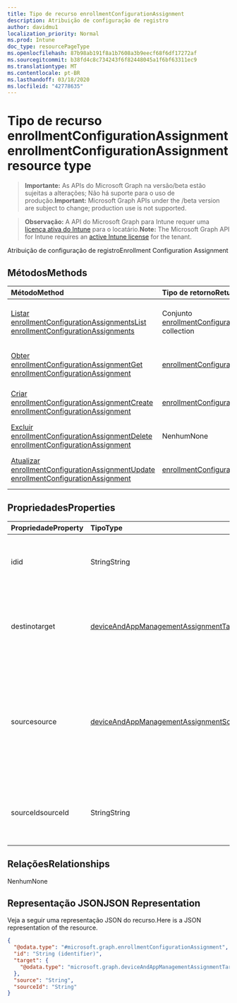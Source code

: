 ```yaml
---
title: Tipo de recurso enrollmentConfigurationAssignment
description: Atribuição de configuração de registro
author: davidmu1
localization_priority: Normal
ms.prod: Intune
doc_type: resourcePageType
ms.openlocfilehash: 87b98ab191f8a1b7608a3b9eecf68f6df17272af
ms.sourcegitcommit: b38fd4c8c734243f6f82448045a1f6bf63311ec9
ms.translationtype: MT
ms.contentlocale: pt-BR
ms.lasthandoff: 03/18/2020
ms.locfileid: "42778635"
---
```

# <a name="enrollmentconfigurationassignment-resource-type"></a><span data-ttu-id="564d6-103">Tipo de recurso enrollmentConfigurationAssignment</span><span class="sxs-lookup"><span data-stu-id="564d6-103">enrollmentConfigurationAssignment resource type</span></span>

> <span data-ttu-id="564d6-104">**Importante:** As APIs do Microsoft Graph na versão/beta estão sujeitas a alterações; Não há suporte para o uso de produção.</span><span class="sxs-lookup"><span data-stu-id="564d6-104">**Important:** Microsoft Graph APIs under the /beta version are subject to change; production use is not supported.</span></span>

> <span data-ttu-id="564d6-105">**Observação:** A API do Microsoft Graph para Intune requer uma [licença ativa do Intune](https://go.microsoft.com/fwlink/?linkid=839381) para o locatário.</span><span class="sxs-lookup"><span data-stu-id="564d6-105">**Note:** The Microsoft Graph API for Intune requires an [active Intune license](https://go.microsoft.com/fwlink/?linkid=839381) for the tenant.</span></span>

<span data-ttu-id="564d6-106">Atribuição de configuração de registro</span><span class="sxs-lookup"><span data-stu-id="564d6-106">Enrollment Configuration Assignment</span></span>

## <a name="methods"></a><span data-ttu-id="564d6-107">Métodos</span><span class="sxs-lookup"><span data-stu-id="564d6-107">Methods</span></span>
|<span data-ttu-id="564d6-108">Método</span><span class="sxs-lookup"><span data-stu-id="564d6-108">Method</span></span>|<span data-ttu-id="564d6-109">Tipo de retorno</span><span class="sxs-lookup"><span data-stu-id="564d6-109">Return Type</span></span>|<span data-ttu-id="564d6-110">Descrição</span><span class="sxs-lookup"><span data-stu-id="564d6-110">Description</span></span>|
|:---|:---|:---|
|[<span data-ttu-id="564d6-111">Listar enrollmentConfigurationAssignments</span><span class="sxs-lookup"><span data-stu-id="564d6-111">List enrollmentConfigurationAssignments</span></span>](../api/intune-onboarding-enrollmentconfigurationassignment-list.md)|<span data-ttu-id="564d6-112">Conjunto [enrollmentConfigurationAssignment](../resources/intune-onboarding-enrollmentconfigurationassignment.md)</span><span class="sxs-lookup"><span data-stu-id="564d6-112">[enrollmentConfigurationAssignment](../resources/intune-onboarding-enrollmentconfigurationassignment.md) collection</span></span>|<span data-ttu-id="564d6-113">Listar propriedades e relações de objetos de [enrollmentConfigurationAssignment](../resources/intune-onboarding-enrollmentconfigurationassignment.md).</span><span class="sxs-lookup"><span data-stu-id="564d6-113">List properties and relationships of the [enrollmentConfigurationAssignment](../resources/intune-onboarding-enrollmentconfigurationassignment.md) objects.</span></span>|
|[<span data-ttu-id="564d6-114">Obter enrollmentConfigurationAssignment</span><span class="sxs-lookup"><span data-stu-id="564d6-114">Get enrollmentConfigurationAssignment</span></span>](../api/intune-onboarding-enrollmentconfigurationassignment-get.md)|[<span data-ttu-id="564d6-115">enrollmentConfigurationAssignment</span><span class="sxs-lookup"><span data-stu-id="564d6-115">enrollmentConfigurationAssignment</span></span>](../resources/intune-onboarding-enrollmentconfigurationassignment.md)|<span data-ttu-id="564d6-116">Ler propriedades e relações de objetos de [enrollmentConfigurationAssignment](../resources/intune-onboarding-enrollmentconfigurationassignment.md).</span><span class="sxs-lookup"><span data-stu-id="564d6-116">Read properties and relationships of the [enrollmentConfigurationAssignment](../resources/intune-onboarding-enrollmentconfigurationassignment.md) object.</span></span>|
|[<span data-ttu-id="564d6-117">Criar enrollmentConfigurationAssignment</span><span class="sxs-lookup"><span data-stu-id="564d6-117">Create enrollmentConfigurationAssignment</span></span>](../api/intune-onboarding-enrollmentconfigurationassignment-create.md)|[<span data-ttu-id="564d6-118">enrollmentConfigurationAssignment</span><span class="sxs-lookup"><span data-stu-id="564d6-118">enrollmentConfigurationAssignment</span></span>](../resources/intune-onboarding-enrollmentconfigurationassignment.md)|<span data-ttu-id="564d6-119">Criar um novo objeto de [enrollmentConfigurationAssignment](../resources/intune-onboarding-enrollmentconfigurationassignment.md).</span><span class="sxs-lookup"><span data-stu-id="564d6-119">Create a new [enrollmentConfigurationAssignment](../resources/intune-onboarding-enrollmentconfigurationassignment.md) object.</span></span>|
|[<span data-ttu-id="564d6-120">Excluir enrollmentConfigurationAssignment</span><span class="sxs-lookup"><span data-stu-id="564d6-120">Delete enrollmentConfigurationAssignment</span></span>](../api/intune-onboarding-enrollmentconfigurationassignment-delete.md)|<span data-ttu-id="564d6-121">Nenhum</span><span class="sxs-lookup"><span data-stu-id="564d6-121">None</span></span>|<span data-ttu-id="564d6-122">Excluir [enrollmentConfigurationAssignment](../resources/intune-onboarding-enrollmentconfigurationassignment.md).</span><span class="sxs-lookup"><span data-stu-id="564d6-122">Deletes a [enrollmentConfigurationAssignment](../resources/intune-onboarding-enrollmentconfigurationassignment.md).</span></span>|
|[<span data-ttu-id="564d6-123">Atualizar enrollmentConfigurationAssignment</span><span class="sxs-lookup"><span data-stu-id="564d6-123">Update enrollmentConfigurationAssignment</span></span>](../api/intune-onboarding-enrollmentconfigurationassignment-update.md)|[<span data-ttu-id="564d6-124">enrollmentConfigurationAssignment</span><span class="sxs-lookup"><span data-stu-id="564d6-124">enrollmentConfigurationAssignment</span></span>](../resources/intune-onboarding-enrollmentconfigurationassignment.md)|<span data-ttu-id="564d6-125">Atualizar as propriedades de um objeto de [enrollmentConfigurationAssignment](../resources/intune-onboarding-enrollmentconfigurationassignment.md).</span><span class="sxs-lookup"><span data-stu-id="564d6-125">Update the properties of a [enrollmentConfigurationAssignment](../resources/intune-onboarding-enrollmentconfigurationassignment.md) object.</span></span>|

## <a name="properties"></a><span data-ttu-id="564d6-126">Propriedades</span><span class="sxs-lookup"><span data-stu-id="564d6-126">Properties</span></span>
|<span data-ttu-id="564d6-127">Propriedade</span><span class="sxs-lookup"><span data-stu-id="564d6-127">Property</span></span>|<span data-ttu-id="564d6-128">Tipo</span><span class="sxs-lookup"><span data-stu-id="564d6-128">Type</span></span>|<span data-ttu-id="564d6-129">Descrição</span><span class="sxs-lookup"><span data-stu-id="564d6-129">Description</span></span>|
|:---|:---|:---|
|<span data-ttu-id="564d6-130">id</span><span class="sxs-lookup"><span data-stu-id="564d6-130">id</span></span>|<span data-ttu-id="564d6-131">String</span><span class="sxs-lookup"><span data-stu-id="564d6-131">String</span></span>|<span data-ttu-id="564d6-132">Chave da atribuição de configuração de registro</span><span class="sxs-lookup"><span data-stu-id="564d6-132">Key of the enrollment configuration assignment</span></span>|
|<span data-ttu-id="564d6-133">destino</span><span class="sxs-lookup"><span data-stu-id="564d6-133">target</span></span>|[<span data-ttu-id="564d6-134">deviceAndAppManagementAssignmentTarget</span><span class="sxs-lookup"><span data-stu-id="564d6-134">deviceAndAppManagementAssignmentTarget</span></span>](../resources/intune-shared-deviceandappmanagementassignmenttarget.md)|<span data-ttu-id="564d6-135">Representa uma atribuição para dispositivos gerenciados no locatário</span><span class="sxs-lookup"><span data-stu-id="564d6-135">Represents an assignment to managed devices in the tenant</span></span>|
|<span data-ttu-id="564d6-136">source</span><span class="sxs-lookup"><span data-stu-id="564d6-136">source</span></span>|[<span data-ttu-id="564d6-137">deviceAndAppManagementAssignmentSource</span><span class="sxs-lookup"><span data-stu-id="564d6-137">deviceAndAppManagementAssignmentSource</span></span>](../resources/intune-shared-deviceandappmanagementassignmentsource.md)|<span data-ttu-id="564d6-138">Tipo de recurso usado para implantação em um grupo, direto ou policyset.</span><span class="sxs-lookup"><span data-stu-id="564d6-138">Type of resource used for deployment to a group, direct or policySet.</span></span> <span data-ttu-id="564d6-139">Os valores possíveis são: `direct` e `policySets`.</span><span class="sxs-lookup"><span data-stu-id="564d6-139">Possible values are: `direct`, `policySets`.</span></span>|
|<span data-ttu-id="564d6-140">sourceId</span><span class="sxs-lookup"><span data-stu-id="564d6-140">sourceId</span></span>|<span data-ttu-id="564d6-141">String</span><span class="sxs-lookup"><span data-stu-id="564d6-141">String</span></span>|<span data-ttu-id="564d6-142">Identificador para o recurso usado para implantação em um grupo</span><span class="sxs-lookup"><span data-stu-id="564d6-142">Identifier for resource used for deployment to a group</span></span>|

## <a name="relationships"></a><span data-ttu-id="564d6-143">Relações</span><span class="sxs-lookup"><span data-stu-id="564d6-143">Relationships</span></span>
<span data-ttu-id="564d6-144">Nenhum</span><span class="sxs-lookup"><span data-stu-id="564d6-144">None</span></span>

## <a name="json-representation"></a><span data-ttu-id="564d6-145">Representação JSON</span><span class="sxs-lookup"><span data-stu-id="564d6-145">JSON Representation</span></span>
<span data-ttu-id="564d6-146">Veja a seguir uma representação JSON do recurso.</span><span class="sxs-lookup"><span data-stu-id="564d6-146">Here is a JSON representation of the resource.</span></span>
<!-- {
  "blockType": "resource",
  "keyProperty": "id",
  "@odata.type": "microsoft.graph.enrollmentConfigurationAssignment"
}
-->
``` json
{
  "@odata.type": "#microsoft.graph.enrollmentConfigurationAssignment",
  "id": "String (identifier)",
  "target": {
    "@odata.type": "microsoft.graph.deviceAndAppManagementAssignmentTarget"
  },
  "source": "String",
  "sourceId": "String"
}
```



